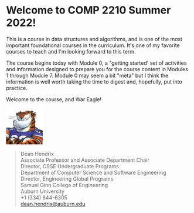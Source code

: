 
# Welcome to COMP 2210 Summer 2022!

This is a course in data structures and algorithms, and is one of the most
important foundational courses in the curriculum. It's one of my favorite
courses to teach and I'm looking forward to this term. 

The course begins today with Module 0, a "getting started' set of activities and
information designed to prepare you for the course content in Modules 1 through
Module 7. Module 0 may seem a bit "meta" but I think the information is well
worth taking the time to digest and, hopefully, put into practice. 

Welcome to the course, and War Eagle! 

<img src="../../../img/rags.jpg" width="100">

> Dean Hendrix  
> Associate Professor and Associate Department Chair  
> Director, CSSE Undergraduate Programs  
> Department of Computer Science and Software Engineering  
> Director, Engineering Global Programs  
> Samuel Ginn College of Engineering  
> Auburn University  
> +1 (334) 844-6305  
> dean.hendrix@auburn.edu  


